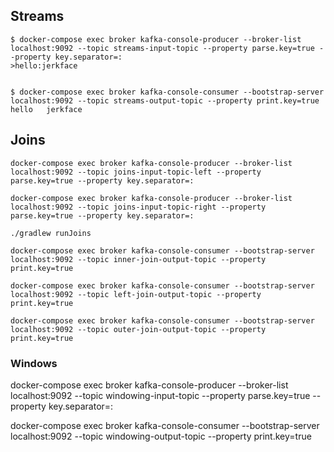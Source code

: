 

## Streams

```
$ docker-compose exec broker kafka-console-producer --broker-list localhost:9092 --topic streams-input-topic --property parse.key=true --property key.separator=:
>hello:jerkface


$ docker-compose exec broker kafka-console-consumer --bootstrap-server localhost:9092 --topic streams-output-topic --property print.key=true
hello	jerkface
```

## Joins

```
docker-compose exec broker kafka-console-producer --broker-list localhost:9092 --topic joins-input-topic-left --property parse.key=true --property key.separator=:

docker-compose exec broker kafka-console-producer --broker-list localhost:9092 --topic joins-input-topic-right --property parse.key=true --property key.separator=:

./gradlew runJoins

docker-compose exec broker kafka-console-consumer --bootstrap-server localhost:9092 --topic inner-join-output-topic --property print.key=true

docker-compose exec broker kafka-console-consumer --bootstrap-server localhost:9092 --topic left-join-output-topic --property print.key=true

docker-compose exec broker kafka-console-consumer --bootstrap-server localhost:9092 --topic outer-join-output-topic --property print.key=true
```


### Windows

docker-compose exec broker kafka-console-producer --broker-list localhost:9092 --topic windowing-input-topic  --property parse.key=true --property key.separator=:

docker-compose exec broker kafka-console-consumer --bootstrap-server localhost:9092 --topic windowing-output-topic --property print.key=true